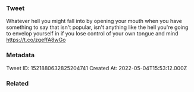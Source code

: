 ### Tweet
Whatever hell you might fall into by opening your mouth when you have something to say that isn't popular, isn't anything like the hell you're going to envelop yourself in if you lose control of your own tongue and mind https://t.co/zgeffA8wGo

### Metadata
Tweet ID: 1521880632825204741
Created At: 2022-05-04T15:53:12.000Z

### Related

